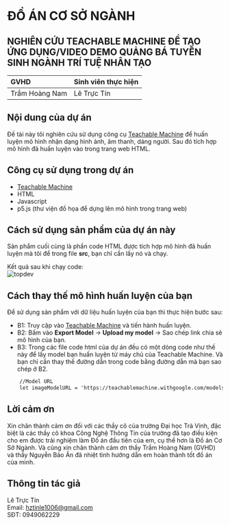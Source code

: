 # ĐỒ ÁN CƠ SỞ NGÀNH 
## NGHIÊN CỨU TEACHABLE MACHINE ĐỂ TẠO ỨNG DỤNG/VIDEO DEMO QUẢNG BÁ TUYỂN SINH NGÀNH TRÍ TUỆ NHÂN TẠO

| GVHD           | Sinh viên thực hiện|
| :--------------| :------------------| 
| Trầm Hoàng Nam | Lê Trực Tín        | 

## Nội dung của dự án
Đề tài này tôi nghiên cứu sử dụng công cụ [Teachable Machine](https://teachablemachine.withgoogle.com/) để huấn luyện mô hình nhận dạng hình ảnh, âm thanh, dáng người. Sau đó tích hợp mô hình đã huấn luyện vào trong trang web HTML.

## Công cụ sử dụng trong dự án
* [Teachable Machine](https://teachablemachine.withgoogle.com/)
* HTML
* Javascript
* p5.js (thư viện đồ họa để dựng lên mô hình trong trang web)

## Cách sử dụng sản phẩm của dự án này
Sản phẩm cuối cùng là phần code HTML được tích hợp mô hình đã huấn luyện mà tôi để trong file **src**, bạn chỉ cần lấy nó và chạy.  

Kết quả sau khi chạy code: <br> ![topdev](https://i.pinimg.com/736x/3e/bf/d3/3ebfd39b3201fa9e8f3425e3820bc6e5.jpg)

## Cách thay thế mô hình huấn luyện của bạn
Để sử dụng sản phẩm với dữ liệu huấn luyện của bạn thì thực hiện bước sau:
* B1: Truy cập vào [Teachable Machine](https://teachablemachine.withgoogle.com/) và tiến hành huấn luyện.
* B2: Bấm vào **Export Model** &rarr; **Upload my model** &rarr; Sao chép link chia sẻ mô hình của bạn.
* B3: Trong các file code html của dự án đều có một dòng code như thế này để lấy model bạn huấn luyện từ máy chủ của Teachable Machine. Và bạn chỉ cần thay thế đường dẫn trong code bằng đường dẫn mà bạn sao chép ở B2. 
~~~html
    //Model URL
    let imageModelURL = 'https://teachablemachine.withgoogle.com/models/A8GUvxrZi/';
 ~~~
 
 ## Lời cảm ơn
 Xin chân thành cảm ơn đối với các thầy cô của trường Đại học Trà Vinh, đặc biệt là các thầy cô khoa Công Nghệ Thông Tin của trường đã tạo điều kiện cho em được trải nghiệm làm Đồ án đầu tiên của em, cụ thể hơn là Đồ án Cơ Sở Ngành. Và cũng xin chân thành cảm ơn thầy Trầm Hoàng Nam (GVHD) và thầy Nguyễn Bảo Ân đã nhiệt tình hướng dẫn em hoàn thành tốt đồ án của mình.

## Thông tin tác giả
Lê Trực Tín <br>
Email: hztinle1006@gmail.com <br>
SĐT: 0949062229

